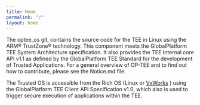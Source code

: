 ```yaml
---
title: Home
permalink: "/"
layout: home
---
```


<div class="text-center fly" id="homepage-text" markdown="1">

The optee_os git, contains the source code for the TEE in Linux using the ARM® TrustZone® technology.
This component meets the GlobalPlatform TEE System Architecture specification. It also provides the 
TEE Internal core API v1.1 as defined by the GlobalPlatform TEE Standard for the development of Trusted
Applications. For a general overview of OP-TEE and to find out how to contribute, please see the Notice.md file.

The Trusted OS is accessible from the Rich OS (Linux or [VxWorks](https://www.windriver.com/products/vxworks/) ) 
using the GlobalPlatform TEE Client API Specification v1.0, which also is used to trigger secure execution of 
applications within the TEE.

</div>